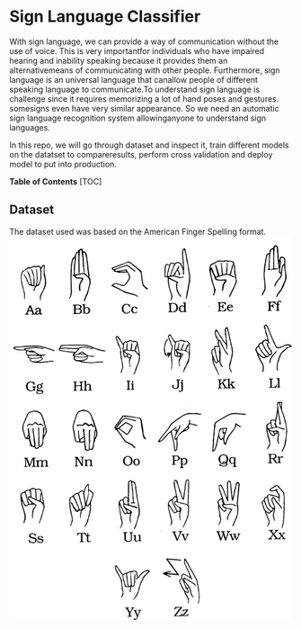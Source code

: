 # Sign Language Classifier

With sign language, we can provide a way of communication without the use of voice.  This is very 
importantfor individuals who have impaired hearing and inability speaking because it provides them 
an alternativemeans of communicating with other people.  Furthermore, sign language is an universal 
language that canallow people of different speaking language to communicate.To understand sign language
is challenge since it requires memorizing a lot of hand poses and gestures.  somesigns even have very 
similar appearance.  So we need an automatic sign language recognition system allowinganyone to 
understand sign languages.


In this repo, we will go through dataset and inspect it, train different models on the datatset to 
compareresults, perform cross validation and deploy model to put into production.


**Table of Contents**
[TOC]

## Dataset

The  dataset  used  was  based  on  the  American  Finger  Spelling  format. 
![alt text](https://github.com/MohamedDonia/valify-task/blob/main/assets/hand-pose-alphabet.jpg?raw=true)

